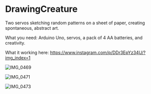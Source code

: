 # DrawingCreature

Two servos sketching random patterns on a sheet of paper, creating spontaneous, abstract art.

What you need: Arduino Uno, servos, a pack of 4 AA batteries, and creativity.

What it working here:
https://www.instagram.com/p/DDr3EpYz34U/?img_index=1

![IMG_0469](https://github.com/user-attachments/assets/6e0edac0-7d56-4ad5-93bc-ed0764c0881e)

![IMG_0471](https://github.com/user-attachments/assets/0393e332-f990-4e41-8d9d-988183b84e76)

![IMG_0473](https://github.com/user-attachments/assets/f201b28b-86c8-4643-9100-58ea5561e1ac)


